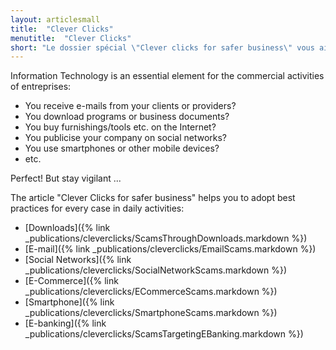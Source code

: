 ```yaml
---
layout: articlesmall
title:  "Clever Clicks"
menutitle:  "Clever Clicks"
short: "Le dossier spécial \"Clever clicks for safer business\" vous aide à adopter les bons réflexes dans tous les cas de figure rencontrés au quotidien"
---
```

Information Technology is an essential element for the commercial activities of entreprises:

- You receive e-mails from your clients or providers?
- You download programs or business documents?
- You buy furnishings/tools etc. on the Internet?
- You publicise your company on social networks?
- You use smartphones or other mobile devices?
- etc.

Perfect! But stay vigilant ...

The article "Clever Clicks for safer business" helps you to adopt best practices for every case in daily activities:
  - [Downloads]({% link _publications/cleverclicks/ScamsThroughDownloads.markdown %})
  - [E-mail]({% link _publications/cleverclicks/EmailScams.markdown %})
  - [Social Networks]({% link _publications/cleverclicks/SocialNetworkScams.markdown %})
  - [E-Commerce]({% link _publications/cleverclicks/ECommerceScams.markdown %})
  - [Smartphone]({% link _publications/cleverclicks/SmartphoneScams.markdown %})
  - [E-banking]({% link _publications/cleverclicks/ScamsTargetingEBanking.markdown %})

